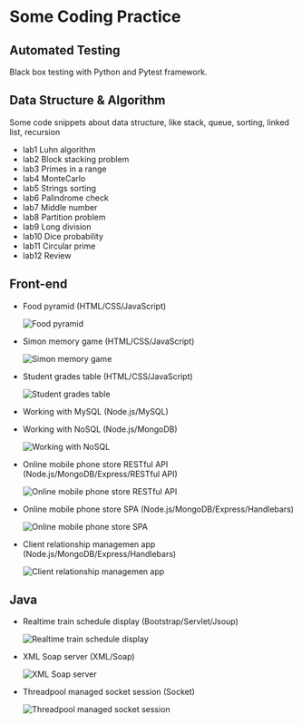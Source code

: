 # Some Coding Practice

## Automated Testing
Black box testing with Python and Pytest framework.

## Data Structure & Algorithm
Some code snippets about data structure, like stack, queue, sorting, linked list, recursion 
- lab1 Luhn algorithm
- lab2 Block stacking problem
- lab3 Primes in a range
- lab4 MonteCarlo
- lab5 Strings sorting
- lab6 Palindrome check
- lab7 Middle number
- lab8 Partition problem
- lab9 Long division
- lab10 Dice probability
- lab11 Circular prime
- lab12 Review

## Front-end
- Food pyramid (HTML/CSS/JavaScript)


    ![Food pyramid](front-end/food-pyramid/food-pyramid.png "Food pyramid")
- Simon memory game (HTML/CSS/JavaScript)


    ![Simon memory game](front-end/simon-memory-game/simon-memory-game.png "Simon memory game")
- Student grades table (HTML/CSS/JavaScript)


    ![Student grades table](front-end/student-grades-table/student-grades-table.png "Student grades table")
- Working with MySQL (Node.js/MySQL)
- Working with NoSQL (Node.js/MongoDB)


    ![Working with NoSQL](front-end/working-with-nosql/working-with-nosql.png "Working with NoSQL")
- Online mobile phone store RESTful API (Node.js/MongoDB/Express/RESTful API)


    ![Online mobile phone store RESTful API](front-end/online-mobile-phone-store-restful-api/working-with-nosql.png "Online mobile phone store RESTful API")
- Online mobile phone store SPA (Node.js/MongoDB/Express/Handlebars)


    ![Online mobile phone store SPA](front-end/online-mobile-phone-store-spa/online-mobile-phone-store-spa.png "Online mobile phone store SPA")
- Client relationship managemen app (Node.js/MongoDB/Express/Handlebars)


    ![Client relationship managemen app](front-end/food-pyramid/food-pyramid.png "Client relationship managemen app")

## Java
- Realtime train schedule display (Bootstrap/Servlet/Jsoup)

    ![Realtime train schedule display](java/realtime-train-schedule-display/realtime-train-schedule-display.png "Realtime train schedule display")
- XML Soap server (XML/Soap)

    ![XML Soap server](java/xml-soap-server/xml-soap-server.png "XML Soap server")
- Threadpool managed socket session (Socket)

    ![Threadpool managed socket session](java/threadpool-managed-socket-session/threadpool-managed-socket-session.png "Threadpool managed socket session")

    


